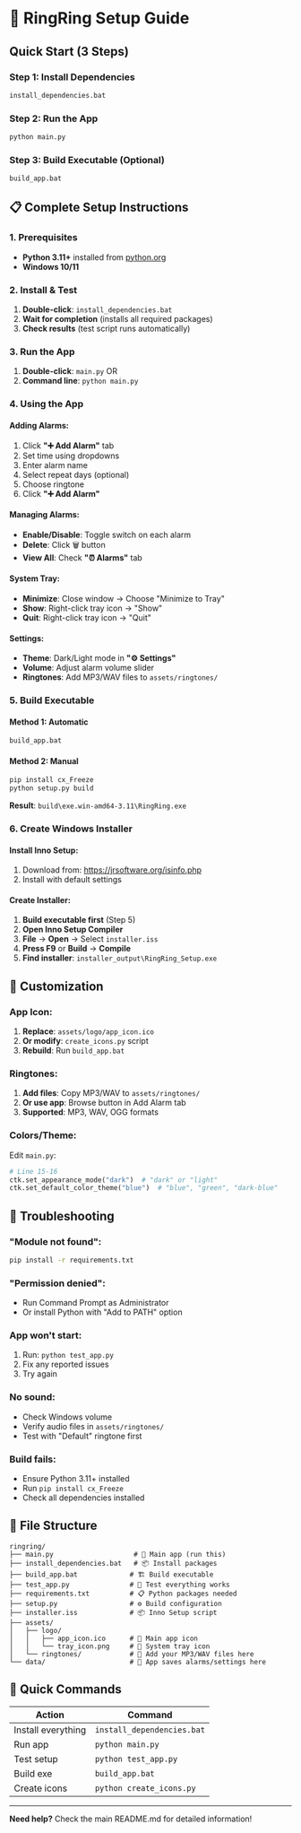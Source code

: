 # 🚀 RingRing Setup Guide

## Quick Start (3 Steps)

### Step 1: Install Dependencies
```bash
install_dependencies.bat
```

### Step 2: Run the App
```bash
python main.py
```

### Step 3: Build Executable (Optional)
```bash
build_app.bat
```

## 📋 Complete Setup Instructions

### 1. Prerequisites
- **Python 3.11+** installed from [python.org](https://python.org)
- **Windows 10/11**

### 2. Install & Test
1. **Double-click**: `install_dependencies.bat`
2. **Wait for completion** (installs all required packages)
3. **Check results** (test script runs automatically)

### 3. Run the App
1. **Double-click**: `main.py` OR
2. **Command line**: `python main.py`

### 4. Using the App

#### Adding Alarms:
1. Click **"➕ Add Alarm"** tab
2. Set time using dropdowns
3. Enter alarm name
4. Select repeat days (optional)
5. Choose ringtone
6. Click **"➕ Add Alarm"**

#### Managing Alarms:
- **Enable/Disable**: Toggle switch on each alarm
- **Delete**: Click 🗑️ button
- **View All**: Check **"⏰ Alarms"** tab

#### System Tray:
- **Minimize**: Close window → Choose "Minimize to Tray"
- **Show**: Right-click tray icon → "Show"
- **Quit**: Right-click tray icon → "Quit"

#### Settings:
- **Theme**: Dark/Light mode in **"⚙️ Settings"**
- **Volume**: Adjust alarm volume slider
- **Ringtones**: Add MP3/WAV files to `assets/ringtones/`

### 5. Build Executable

#### Method 1: Automatic
```bash
build_app.bat
```

#### Method 2: Manual
```bash
pip install cx_Freeze
python setup.py build
```

**Result**: `build\exe.win-amd64-3.11\RingRing.exe`

### 6. Create Windows Installer

#### Install Inno Setup:
1. Download from: https://jrsoftware.org/isinfo.php
2. Install with default settings

#### Create Installer:
1. **Build executable first** (Step 5)
2. **Open Inno Setup Compiler**
3. **File** → **Open** → Select `installer.iss`
4. **Press F9** or **Build** → **Compile**
5. **Find installer**: `installer_output\RingRing_Setup.exe`

## 🎨 Customization

### App Icon:
1. **Replace**: `assets/logo/app_icon.ico`
2. **Or modify**: `create_icons.py` script
3. **Rebuild**: Run `build_app.bat`

### Ringtones:
1. **Add files**: Copy MP3/WAV to `assets/ringtones/`
2. **Or use app**: Browse button in Add Alarm tab
3. **Supported**: MP3, WAV, OGG formats

### Colors/Theme:
Edit `main.py`:
```python
# Line 15-16
ctk.set_appearance_mode("dark")  # "dark" or "light"
ctk.set_default_color_theme("blue")  # "blue", "green", "dark-blue"
```

## 🔧 Troubleshooting

### "Module not found":
```bash
pip install -r requirements.txt
```

### "Permission denied":
- Run Command Prompt as Administrator
- Or install Python with "Add to PATH" option

### App won't start:
1. Run: `python test_app.py`
2. Fix any reported issues
3. Try again

### No sound:
- Check Windows volume
- Verify audio files in `assets/ringtones/`
- Test with "Default" ringtone first

### Build fails:
- Ensure Python 3.11+ installed
- Run `pip install cx_Freeze`
- Check all dependencies installed

## 📁 File Structure

```
ringring/
├── main.py                    # 🎯 Main app (run this)
├── install_dependencies.bat   # 📦 Install packages
├── build_app.bat             # 🏗️ Build executable
├── test_app.py               # 🧪 Test everything works
├── requirements.txt          # 📋 Python packages needed
├── setup.py                  # ⚙️ Build configuration
├── installer.iss             # 📦 Inno Setup script
├── assets/
│   ├── logo/
│   │   ├── app_icon.ico      # 🎨 Main app icon
│   │   └── tray_icon.png     # 🔔 System tray icon
│   └── ringtones/            # 🎵 Add your MP3/WAV files here
└── data/                     # 💾 App saves alarms/settings here
```

## 🎯 Quick Commands

| Action | Command |
|--------|---------|
| Install everything | `install_dependencies.bat` |
| Run app | `python main.py` |
| Test setup | `python test_app.py` |
| Build exe | `build_app.bat` |
| Create icons | `python create_icons.py` |

---

**Need help?** Check the main README.md for detailed information!